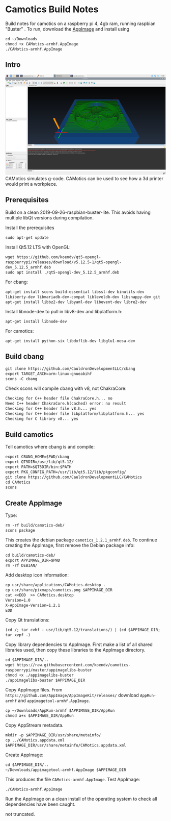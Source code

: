 # Camotics Build Notes 
Build notes for camotics on a raspberry pi 4, 4gb ram, running raspbian "Buster" . To run, download the [AppImage](https://github.com/koendv/camotics-raspberrypi/releases) and install using 
~~~
cd ~/Downloads
chmod +x CAMotics-armhf.AppImage
./CAMotics-armhf.AppImage
~~~

## Intro
![screenshot](https://github.com/koendv/camotics-raspberrypi/raw/master/doc/screenshot.png  "Camotics on Raspberry Pi")
CAMotics simulates g-code. CAMotics can be used to see how a 3d printer would print a workpiece. 

## Prerequisites

Build on a clean  2019-09-26-raspbian-buster-lite. This avoids having multiple libQt versions during compilation.

Install the prerequisites
~~~
sudo apt-get update
~~~

Install Qt5.12 LTS with OpenGL:
~~~
wget https://github.com/koendv/qt5-opengl-raspberrypi/releases/download/v5.12.5-1/qt5-opengl-dev_5.12.5_armhf.deb
sudo apt install ./qt5-opengl-dev_5.12.5_armhf.deb
~~~

For cbang:
~~~
apt-get install scons build-essential libssl-dev binutils-dev libiberty-dev libmariadb-dev-compat libleveldb-dev libsnappy-dev git
apt-get install libbz2-dev libyaml-dev libevent-dev libre2-dev 
~~~
Install libnode-dev to pull in libv8-dev and libplatform.h:
~~~
apt-get install libnode-dev 
~~~
For camotics:
~~~
apt-get install python-six libdxflib-dev libglu1-mesa-dev
~~~
## Build cbang
~~~
git clone https://github.com/CauldronDevelopmentLLC/cbang
export TARGET_ARCH=arm-linux-gnueabihf
scons -C cbang
~~~
Check scons will compile cbang with v8, not ChakraCore:
~~~
Checking for C++ header file ChakraCore.h... no
Need C++ header ChakraCore.h(cached) error: no result
Checking for C++ header file v8.h... yes
Checking for C++ header file libplatform/libplatform.h... yes
Checking for C library v8... yes
~~~

## Build camotics
Tell camotics where cbang is and compile:
~~~
export CBANG_HOME=$PWD/cbang
export QT5DIR=/usr/lib/qt5.12/
export PATH=$QT5DIR/bin:$PATH
export PKG_CONFIG_PATH=/usr/lib/qt5.12/lib/pkgconfig/
git clone https://github.com/CauldronDevelopmentLLC/CAMotics
cd CAMotics
scons
~~~

## Create AppImage
Type:
~~~
rm -rf build/camotics-deb/
scons package
~~~
This creates the debian package `camotics_1.2.1_armhf.deb`.
To continue creating the AppImage, first remove the Debian package info:
~~~
cd build/camotics-deb/
export APPIMAGE_DIR=$PWD
rm -rf DEBIAN/
~~~
Add desktop icon information:
~~~
cp usr/share/applications/CAMotics.desktop .
cp usr/share/pixmaps/camotics.png $APPIMAGE_DIR
cat <<EOD  >> CAMotics.desktop
Version=1.0
X-AppImage-Version=1.2.1
EOD
~~~

Copy Qt translations:
~~~
(cd /; tar cvhf - usr/lib/qt5.12/translations/) | (cd $APPIMAGE_DIR; tar xvpf -)
~~~

Copy library dependencies to AppImage. First make a list of all shared libraries used, then copy these libraries to the AppImage directory.
```
cd $APPIMAGE_DIR/..
wget https://raw.githubusercontent.com/koendv/camotics-raspberrypi/master/appimagelibs-buster
chmod +x ./appimagelibs-buster 
./appimagelibs-buster $APPIMAGE_DIR
```
Copy AppImage files. From `https://github.com/AppImage/AppImageKit/releases/` download `AppRun-armhf` and `appimagetool-armhf.AppImage`.
```
cp ~/Downloads/AppRun-armhf $APPIMAGE_DIR/AppRun
chmod a+x $APPIMAGE_DIR/AppRun
```
Copy AppStream metadata.
```
mkdir -p $APPIMAGE_DIR/usr/share/metainfo/
cp ../CAMotics.appdata.xml $APPIMAGE_DIR/usr/share/metainfo/CAMotics.appdata.xml
```
Create AppImage:
```
cd $APPIMAGE_DIR/..
~/Downloads/appimagetool-armhf.AppImage $APPIMAGE_DIR
```
This produces the file ```CAMotics-armhf.AppImage```.
Test AppImage:
```
./CAMotics-armhf.AppImage
```
Run the AppImage on a clean install of the operating system to check all dependencies have been caught.

not truncated.
